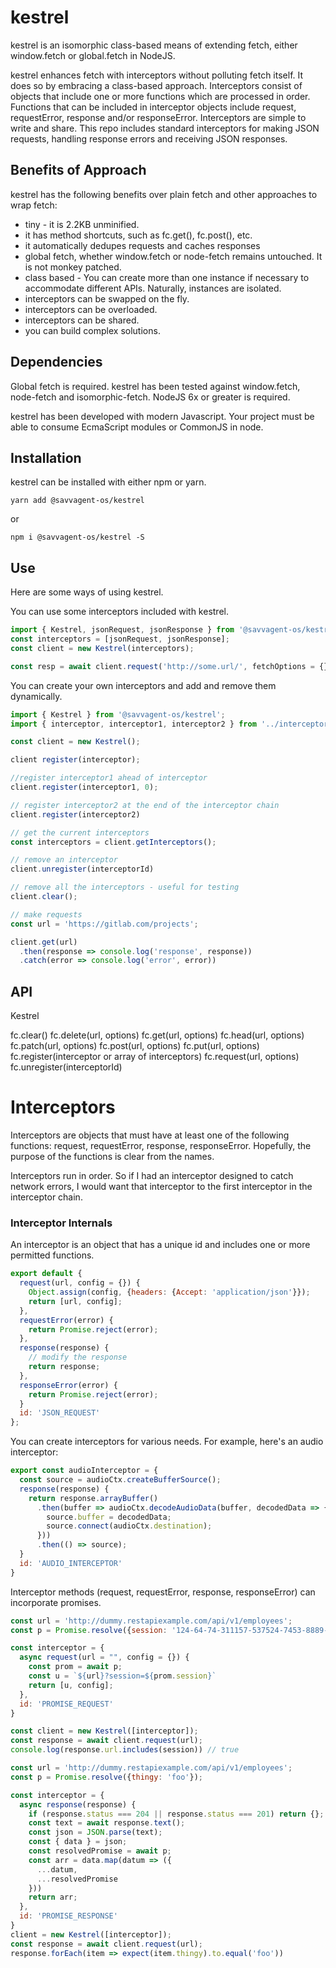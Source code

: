 # kestrel

kestrel is an isomorphic class-based means of extending fetch, either window.fetch or global.fetch in NodeJS.

kestrel enhances fetch with interceptors without polluting fetch itself. It does so by embracing a class-based approach. Interceptors consist of objects that include one or more functions which are processed in order. Functions that can be included in interceptor objects include request, requestError, response and/or responseError. Interceptors are simple to write and share. This repo includes standard interceptors for making JSON requests, handling response errors and receiving JSON responses. 

## Benefits of Approach

kestrel has the following benefits over plain fetch and other approaches to wrap fetch:
- tiny - it is 2.2KB unminified.
- it has method shortcuts, such as fc.get(), fc.post(), etc.
- it automatically dedupes requests and caches responses
- global fetch, whether window.fetch or node-fetch remains untouched. It is not monkey patched. 
- class based - You can create more than one instance if necessary to accommodate different APIs. Naturally, instances are isolated. 
- interceptors can be swapped on the fly.
- interceptors can be overloaded.
- interceptors can be shared.
- you can build complex solutions.

## Dependencies

Global fetch is required. kestrel has been tested against window.fetch, node-fetch and isomorphic-fetch. NodeJS 6x or greater is required.

kestrel has been developed with modern Javascript. Your project must be able to consume EcmaScript modules or CommonJS in node. 


## Installation

kestrel can be installed with either npm or yarn. 
```shell
yarn add @savvagent-os/kestrel
```
or
```shell
npm i @savvagent-os/kestrel -S
```

## Use

Here are some ways of using kestrel.

You can use some interceptors included with kestrel. 

```Javascript
import { Kestrel, jsonRequest, jsonResponse } from '@savvagent-os/kestrel';
const interceptors = [jsonRequest, jsonResponse];
const client = new Kestrel(interceptors);

const resp = await client.request('http://some.url/', fetchOptions = {});
```

You can create your own interceptors and add and remove them dynamically.

```Javascript
import { Kestrel } from '@savvagent-os/kestrel';
import { interceptor, interceptor1, interceptor2 } from '../interceptors';

const client = new Kestrel();

client register(interceptor);

//register interceptor1 ahead of interceptor
client.register(interceptor1, 0);

// register interceptor2 at the end of the interceptor chain
client.register(interceptor2)

// get the current interceptors
const interceptors = client.getInterceptors();

// remove an interceptor
client.unregister(interceptorId)

// remove all the interceptors - useful for testing
client.clear();

// make requests
const url = 'https://gitlab.com/projects';

client.get(url)
  .then(response => console.log('response', response))
  .catch(error => console.log('error', error))

```

## API

Kestrel

fc.clear()
fc.delete(url, options)
fc.get(url, options)
fc.head(url, options)
fc.patch(url, options)
fc.post(url, options)
fc.put(url, options)
fc.register(interceptor or array of interceptors)
fc.request(url, options)
fc.unregister(interceptorId)

# Interceptors

Interceptors are objects that must have at least one of the following functions: request, requestError, response, responseError. Hopefully, the purpose of the functions is clear from the names. 

Interceptors run in order. So if I had an interceptor designed to catch network errors, I would want that interceptor to the first interceptor in the interceptor chain. 

### Interceptor Internals

An interceptor is an object that has a unique id and includes one or more permitted functions.

```Javascript
export default {
  request(url, config = {}) {
    Object.assign(config, {headers: {Accept: 'application/json'}});
    return [url, config];
  },
  requestError(error) {
    return Promise.reject(error);
  },
  response(response) {
    // modify the response
    return response;
  },
  responseError(error) {
    return Promise.reject(error);
  }
  id: 'JSON_REQUEST'
};
```

You can create interceptors for various needs. For example, here's an audio interceptor:

```JavaScript
export const audioInterceptor = {
  const source = audioCtx.createBufferSource();
  response(response) {
    return response.arrayBuffer()
      .then(buffer => audioCtx.decodeAudioData(buffer, decodedData => {
        source.buffer = decodedData;
        source.connect(audioCtx.destination);
      }))
      .then(() => source);
  }
  id: 'AUDIO_INTERCEPTOR'
}
```

Interceptor methods (request, requestError, response, responseError) can incorporate promises.

```JavaScript
const url = 'http://dummy.restapiexample.com/api/v1/employees';
const p = Promise.resolve({session: '124-64-74-311157-537524-7453-8889-19-11886119-5-2512148-7874-6612768-86-9052812935'});

const interceptor = {
  async request(url = "", config = {}) {
    const prom = await p;
    const u = `${url}?session=${prom.session}`
    return [u, config];
  },
  id: 'PROMISE_REQUEST'
}

const client = new Kestrel([interceptor]);
const response = await client.request(url);
console.log(response.url.includes(session)) // true
```

```JavaScript
const url = 'http://dummy.restapiexample.com/api/v1/employees';
const p = Promise.resolve({thingy: 'foo'});

const interceptor = {
  async response(response) {
    if (response.status === 204 || response.status === 201) return {};
    const text = await response.text();
    const json = JSON.parse(text);
    const { data } = json;
    const resolvedPromise = await p;
    const arr = data.map(datum => ({
      ...datum,
      ...resolvedPromise
    }))
    return arr;
  },
  id: 'PROMISE_RESPONSE'
}
client = new Kestrel([interceptor]);
const response = await client.request(url);
response.forEach(item => expect(item.thingy).to.equal('foo'))
```

